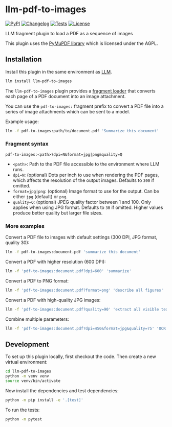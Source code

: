 # llm-pdf-to-images

[![PyPI](https://img.shields.io/pypi/v/llm-pdf-to-images.svg)](https://pypi.org/project/llm-pdf-to-images/)
[![Changelog](https://img.shields.io/github/v/release/simonw/llm-pdf-to-images?include_prereleases&label=changelog)](https://github.com/simonw/llm-pdf-to-images/releases)
[![Tests](https://github.com/simonw/llm-pdf-to-images/actions/workflows/test.yml/badge.svg)](https://github.com/simonw/llm-pdf-to-images/actions/workflows/test.yml)
[![License](https://img.shields.io/badge/license-Apache%202.0-blue.svg)](https://github.com/simonw/llm-pdf-to-images/blob/main/LICENSE)

LLM fragment plugin to load a PDF as a sequence of images

This plugin uses the [PyMuPDF library](https://github.com/pymupdf/PyMuPDF) which is licensed under the AGPL.

## Installation

Install this plugin in the same environment as [LLM](https://llm.datasette.io/).
```bash
llm install llm-pdf-to-images
```
The `llm-pdf-to-images` plugin provides a [fragment loader](https://llm.datasette.io/en/stable/fragments.html#using-fragments-from-plugins) that converts each page of a PDF document into an image attachment.

You can use the `pdf-to-images:` fragment prefix to convert a PDF file into a series of image attachments which can be sent to a model.

Example usage:

```bash
llm -f pdf-to-images:path/to/document.pdf 'Summarize this document'
```

### Fragment syntax

```
pdf-to-images:<path>?dpi=N&format=jpg|png&quality=Q
```

- `<path>`: Path to the PDF file accessible to the environment where LLM runs.
- `dpi=N`: (optional) Dots per inch to use when rendering the PDF pages, which affects the resolution of the output images. Defaults to `300` if omitted.
- `format=jpg|png`: (optional) Image format to use for the output. Can be either `jpg` (default) or `png`.
- `quality=Q`: (optional) JPEG quality factor between 1 and 100. Only applies when using JPG format. Defaults to `30` if omitted. Higher values produce better quality but larger file sizes.

### More examples

Convert a PDF file to images with default settings (300 DPI, JPG format, quality 30):

```bash
llm -f pdf-to-images:document.pdf 'summarize this document'
```

Convert a PDF with higher resolution (600 DPI):

```bash
llm -f 'pdf-to-images:document.pdf?dpi=600' 'summarize'
```

Convert a PDF to PNG format:

```bash
llm -f 'pdf-to-images:document.pdf?format=png' 'describe all figures'
```

Convert a PDF with high-quality JPG images:

```bash
llm -f 'pdf-to-images:document.pdf?quality=90' 'extract all visible text'
```

Combine multiple parameters:

```bash
llm -f 'pdf-to-images:document.pdf?dpi=450&format=jpg&quality=75' 'OCR'
```

## Development

To set up this plugin locally, first checkout the code. Then create a new virtual environment:
```bash
cd llm-pdf-to-images
python -m venv venv
source venv/bin/activate
```
Now install the dependencies and test dependencies:
```bash
python -m pip install -e '.[test]'
```
To run the tests:
```bash
python -m pytest
```
